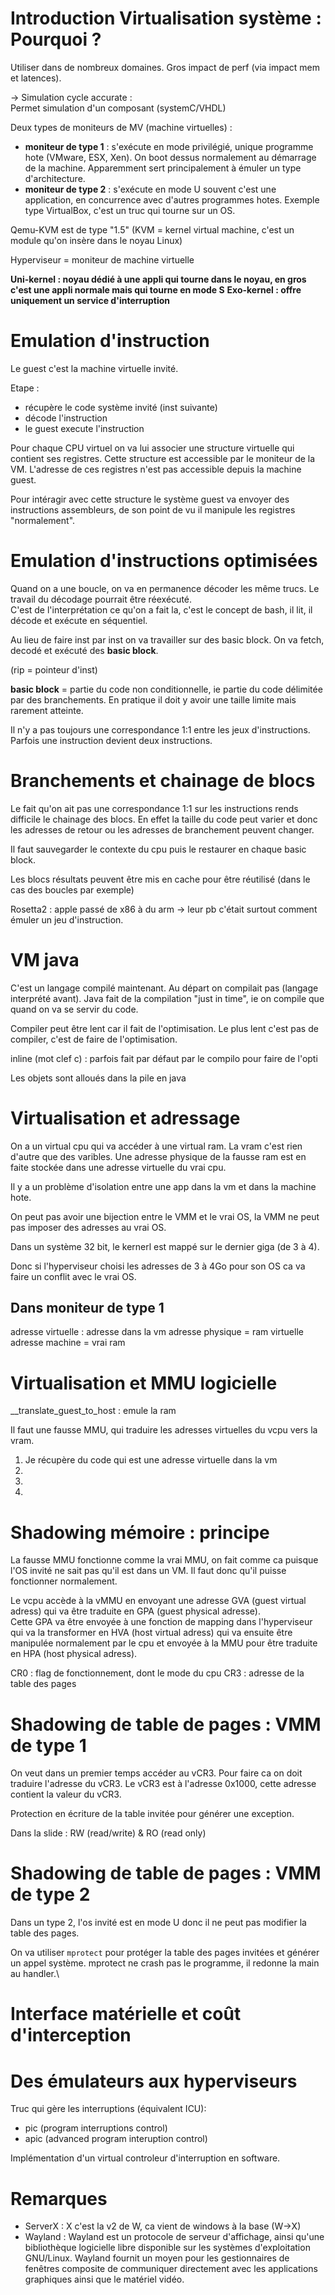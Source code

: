 # Introduction Virtualisation système : Pourquoi ?

Utiliser dans de nombreux domaines. Gros impact de perf (via impact mem et latences).

-> Simulation cycle accurate :\
Permet simulation d'un composant (systemC/VHDL)

Deux types de moniteurs de MV (machine virtuelles) :
* **moniteur de type 1** : s'exécute en mode privilégié, unique programme hote (VMware, ESX, Xen). On boot dessus normalement au démarrage de la machine. Apparemment sert principalement à émuler un type d'architecture.
* **moniteur de type 2** : s'exécute en mode U souvent c'est une application, en concurrence avec d'autres programmes hotes. Exemple type VirtualBox, c'est un truc qui tourne sur un OS.

Qemu-KVM est de type "1.5" (KVM = kernel virtual machine, c'est un module qu'on insère dans le noyau Linux)

Hyperviseur = moniteur de machine virtuelle

**Uni-kernel : noyau dédié à une appli qui tourne dans le noyau, en gros c'est une appli normale mais qui tourne en mode S**
**Exo-kernel : offre uniquement un service d'interruption**

# Emulation d'instruction

Le guest c'est la machine virtuelle invité.

Etape :
* récupère le code système invité (inst suivante)
* décode l'instruction
* le guest execute l'instruction

Pour chaque CPU virtuel on va lui associer une structure virtuelle qui contient ses registres. Cette structure est accessible par le moniteur de la VM. L'adresse de ces registres n'est pas accessible depuis la machine guest.

Pour intéragir avec cette structure le système guest va envoyer des instructions assembleurs, de son point de vu il manipule les registres "normalement".


# Emulation d'instructions optimisées 

Quand on a une boucle, on va en permanence décoder les même trucs.  Le travail du décodage pourrait être réexécuté.\
C'est de l'interprétation ce qu'on a fait la, c'est le concept de bash, il lit, il décode et exécute en séquentiel.

Au lieu de faire inst par inst on va travailler sur des basic block. On va fetch, decodé et exécuté des **basic block**.

(rip = pointeur d'inst)

**basic block** = partie du code non conditionnelle, ie partie du code délimitée par des branchements. En pratique il doit y avoir une taille limite mais rarement atteinte.

Il n'y a pas toujours une correspondance 1:1 entre les jeux d'instructions. Parfois une instruction devient deux instructions.

# Branchements et chainage de blocs

Le fait qu'on ait pas une correspondance 1:1 sur les instructions rends difficile le chainage des blocs. En effet la taille du code peut varier et donc les adresses de retour ou les adresses de branchement peuvent changer.

Il faut sauvegarder le contexte du cpu puis le restaurer en chaque basic block. 

Les blocs résultats peuvent être mis en cache pour être réutilisé (dans le cas des boucles par exemple)

Rosetta2 : apple passé de x86 à du arm -> leur pb c'était surtout comment émuler un jeu d'instruction.

# VM java

C'est un langage compilé maintenant. Au départ on compilait pas (langage interprété avant).
Java fait de la compilation "just in time", ie on compile que quand on va se servir du code.

Compiler peut être lent car il fait de l'optimisation. Le plus lent c'est pas de compiler, c'est de faire de l'optimisation.

inline (mot clef c) : parfois fait par défaut par le compilo pour faire de l'opti

Les objets sont alloués dans la pile en java

# Virtualisation et adressage

On a un virtual cpu qui va accéder à une virtual ram. La vram c'est rien d'autre que des varibles. Une adresse physique de la fausse ram est en faite stockée dans une adresse virtuelle du vrai cpu.

Il y a un problème d'isolation entre une app dans la vm et dans la machine hote.

On peut pas avoir une bijection entre le VMM et le vrai OS, la VMM ne peut pas imposer des adresses au vrai OS.

Dans un système 32 bit, le kernerl est mappé sur le dernier giga (de 3 à 4).

Donc si l'hyperviseur choisi les adresses de 3 à 4Go pour son OS ca va faire un conflit avec le vrai OS.

## Dans moniteur de type 1

adresse virtuelle : adresse dans la vm
adresse physique = ram virtuelle
adresse machine = vrai ram

# Virtualisation et MMU logicielle

__translate_guest_to_host : emule la ram

Il faut une fausse MMU, qui traduire les adresses virtuelles du vcpu vers la vram. 

1. Je récupère du code qui est une adresse virtuelle dans la vm
2. 
3. 
4. 

# Shadowing mémoire : principe

La fausse MMU fonctionne comme la vrai MMU, on fait comme ca puisque l'OS invité ne sait pas qu'il est dans un VM. Il faut donc qu'il puisse fonctionner normalement.

Le vcpu accède à la vMMU en envoyant une adresse GVA (guest virtual adress) qui va être traduite en GPA (guest physical adresse).\
Cette GPA va être envoyée à une fonction de mapping dans l'hyperviseur qui va la transformer en HVA (host virtual adress) qui va ensuite être manipulée normalement par le cpu et envoyée à la MMU pour être traduite en HPA (host physical adress).

CR0 : flag de fonctionnement, dont le mode du cpu 
CR3 : adresse de la table des pages


# Shadowing de table de pages : VMM de type 1

On veut dans un premier temps accéder au vCR3. 
Pour faire ca on doit traduire l'adresse du vCR3.
Le vCR3 est à l'adresse 0x1000, cette adresse contient la valeur du vCR3.

Protection en écriture de la table invitée pour générer une exception.

Dans la slide : RW (read/write) & RO (read only) 

# Shadowing de table de pages : VMM de type 2

Dans un type 2, l'os invité est en mode U donc il ne peut pas modifier la table des pages.

On va utiliser ``mprotect`` pour protéger la table des pages invitées et générer un appel système. mprotect ne crash pas le programme, il redonne la main au handler.\


# Interface matérielle et coût d'interception

# Des émulateurs aux hyperviseurs

Truc qui gère les interruptions (équivalent ICU):
* pic (program interruptions control)
* apic (advanced program interuption control)

Implémentation d'un virtual controleur d'interruption en software.

# Remarques

* ServerX : X c'est la v2 de W, ca vient de windows à la base (W->X)
* Wayland : Wayland est un protocole de serveur d'affichage, ainsi qu'une bibliothèque logicielle libre disponible sur les systèmes d'exploitation GNU/Linux. Wayland fournit un moyen pour les gestionnaires de fenêtres composite de communiquer directement avec les applications graphiques ainsi que le matériel vidéo.